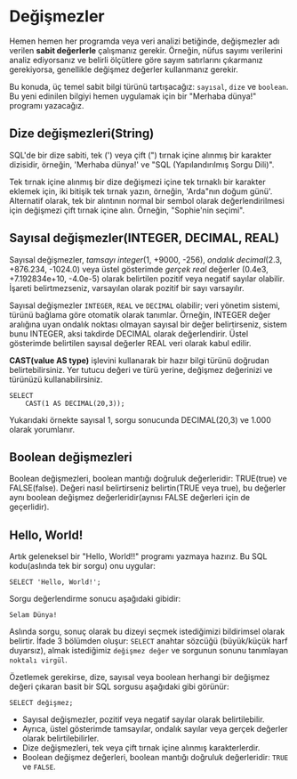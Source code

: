 # Değişmezler

Hemen hemen her programda veya veri analizi betiğinde, değişmezler adı verilen **sabit değerlerle** çalışmanız gerekir. 
Örneğin, nüfus sayımı verilerini analiz ediyorsanız ve belirli ölçütlere göre sayım satırlarını çıkarmanız gerekiyorsa, 
genellikle değişmez değerler kullanmanız gerekir.

Bu konuda, üç temel sabit bilgi türünü tartışacağız: ```sayısal```, ```dize``` ve ```boolean```. 
Bu yeni edinilen bilgiyi hemen uygulamak için bir "Merhaba dünya!" programı yazacağız.

## Dize değişmezleri(String)

SQL'de bir dize sabiti, tek (') veya çift (") tırnak içine alınmış bir karakter dizisidir, 
örneğin, 'Merhaba dünya!' ve "SQL (Yapılandırılmış Sorgu Dili)".

Tek tırnak içine alınmış bir dize değişmezi içine tek tırnaklı bir karakter eklemek için, iki bitişik tek tırnak yazın, örneğin, 
'Arda"nın doğum günü'. 
Alternatif olarak, tek bir alıntının normal bir sembol olarak değerlendirilmesi için değişmezi çift tırnak içine alın. Örneğin, "Sophie'nin seçimi".

## Sayısal değişmezler(INTEGER, DECIMAL, REAL)

Sayısal değişmezler, *tamsayı integer*(1, +9000, -256), *ondalık decimal*(2.3, +876.234, -1024.0) veya üstel gösterimde *gerçek real* değerler
(0.4e3, +7.192834e+10, -4.0e-5) olarak belirtilen pozitif veya negatif sayılar olabilir. İşareti belirtmezseniz, varsayılan olarak pozitif bir sayı varsayılır.

Sayısal değişmezler ```INTEGER```, ```REAL``` ve ```DECIMAL``` olabilir; 
veri yönetim sistemi, türünü bağlama göre otomatik olarak tanımlar. 
Örneğin, INTEGER değer aralığına uyan ondalık noktası olmayan sayısal bir değer belirtirseniz, sistem bunu INTEGER, 
aksi takdirde DECIMAL olarak değerlendirir. Üstel gösterimde belirtilen sayısal değerler REAL veri olarak kabul edilir.

**CAST(value AS type)** işlevini kullanarak bir hazır bilgi türünü doğrudan belirtebilirsiniz. 
Yer tutucu değeri ve türü yerine, değişmez değerinizi ve türünüzü kullanabilirsiniz.
```
SELECT
    CAST(1 AS DECIMAL(20,3));
```
Yukarıdaki örnekte sayısal 1, sorgu sonucunda DECIMAL(20,3) ve 1.000 olarak yorumlanır.

## Boolean değişmezleri

Boolean değişmezleri, boolean mantığı doğruluk değerleridir: TRUE(true) ve FALSE(false). 
Değeri nasıl belirtirseniz belirtin(TRUE veya true), bu değerler aynı boolean değişmez değerleridir(aynısı FALSE değerleri için de geçerlidir).

## Hello, World!

Artık geleneksel bir "Hello, World!!" programı yazmaya hazırız. Bu SQL kodu(aslında tek bir sorgu) onu uygular:
```
SELECT 'Hello, World!';
```
Sorgu değerlendirme sonucu aşağıdaki gibidir:
```
Selam Dünya!
```
Aslında sorgu, sonuç olarak bu dizeyi seçmek istediğimizi bildirimsel olarak belirtir. 
İfade 3 bölümden oluşur: ```SELECT``` anahtar sözcüğü (büyük/küçük harf duyarsız), almak istediğimiz ```değişmez değer``` ve 
sorgunun sonunu tanımlayan ```noktalı virgül```.

Özetlemek gerekirse, dize, sayısal veya boolean herhangi bir değişmez değeri çıkaran basit bir SQL sorgusu aşağıdaki gibi görünür:
```
SELECT değişmez;
```

- Sayısal değişmezler, pozitif veya negatif sayılar olarak belirtilebilir. 
- Ayrıca, üstel gösterimde tamsayılar, ondalık sayılar veya gerçek değerler olarak belirtilebilirler. 
- Dize değişmezleri, tek veya çift tırnak içine alınmış karakterlerdir. 
- Boolean değişmez değerleri, boolean mantığı doğruluk değerleridir: ```TRUE``` ve ```FALSE```.
